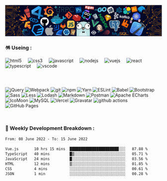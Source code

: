 <img src="./assets/img/header.png" />

<br />

### 🪅 Useing :

<p>
  <img alt="html5" src="https://cdn.jsdelivr.net/gh/devicons/devicon/icons/html5/html5-original.svg" width="45" />
  &nbsp;
  &nbsp;
  <img alt="css3" src="https://cdn.jsdelivr.net/gh/devicons/devicon/icons/css3/css3-original.svg" width="45" />
  &nbsp;
  &nbsp;
  <img alt="javascript" src="https://cdn.jsdelivr.net/gh/devicons/devicon/icons/javascript/javascript-original.svg" width="45" />
  &nbsp;
  &nbsp;
  <img alt="nodejs" src="https://cdn.jsdelivr.net/gh/devicons/devicon/icons/nodejs/nodejs-original.svg" width="45" />
  &nbsp;
  &nbsp;
  <img alt="vuejs" src="https://cdn.jsdelivr.net/gh/devicons/devicon/icons/vuejs/vuejs-original.svg" width="45" />
  &nbsp;
  &nbsp;
  <img alt="react" src="https://cdn.jsdelivr.net/gh/devicons/devicon/icons/react/react-original.svg" width="45" />
  &nbsp;
  &nbsp;
  <img alt="typescript" src="https://cdn.jsdelivr.net/gh/devicons/devicon/icons/typescript/typescript-original.svg" width="45" />
  &nbsp;
  &nbsp;
  <img alt="vscode" src="https://cdn.jsdelivr.net/gh/devicons/devicon/icons/vscode/vscode-original.svg" width="45"/>
</p>

##

<br />

<p>
  <img alt="jQuery" src="https://img.shields.io/badge/-jQuery-0769AD?style=flat-square&logo=jQuery&logoColor=white" /> 
  <img alt="Webpack" src="https://img.shields.io/badge/-Webpack-8DD6F9?style=flat-square&logo=webpack&logoColor=white" />
  <img alt="git" src="https://img.shields.io/badge/-Git-F05032?style=flat-square&logo=git&logoColor=white" />
  <img alt="npm" src="https://img.shields.io/badge/-NPM-CB3837?style=flat-square&logo=npm&logoColor=white" />
  <img alt="Yarn" src="https://img.shields.io/badge/-Yarn-2C8EBB?style=flat-square&logo=Yarn&logoColor=white" />
  <img alt="ESLint" src="https://img.shields.io/badge/-ESLint-4B32C3?style=flat-square&logo=ESLint&logoColor=white" />
  <img alt="Babel" src="https://img.shields.io/badge/-Babel-F9DC3E?style=flat-square&logo=Babel&logoColor=white" />
  <img alt="Bootstrap" src="https://img.shields.io/badge/-Bootstrap-7952B3?style=flat-square&logo=Bootstrap&logoColor=white" />
  <img alt="Sass" src="https://img.shields.io/badge/-Sass-CC6699?style=flat-square&logo=sass&logoColor=white" />
  <img alt="Less" src="https://img.shields.io/badge/-Less-1D365D?style=flat-square&logo=Less&logoColor=white" />
  <img alt="Lodash" src="https://img.shields.io/badge/-Lodash-3492FF?style=flat-square&logo=Lodash&logoColor=white" />
  <img alt="Markdown" src="https://img.shields.io/badge/-Markdown-000000?style=flat-square&logo=Markdown&logoColor=white" />
  <img alt="Postman" src="https://img.shields.io/badge/-Postman-FF6C37?style=flat-square&logo=Postman&logoColor=white" />
  <img alt="Apache ECharts" src="https://img.shields.io/badge/-Apache_ECharts-AA344D?style=flat-square&logo=Apache-ECharts&logoColor=white" />
  <img alt="IcoMoon" src="https://img.shields.io/badge/-IcoMoon-825794?style=flat-square&logo=IcoMoon&logoColor=white" />
  <img alt="MySQL" src="https://img.shields.io/badge/-MySQL-4479A1?style=flat-square&logo=MySQL&logoColor=white" />
  <img alt="Vercel" src="https://img.shields.io/badge/-Vercel-000000?style=flat-square&logo=Vercel&logoColor=white" />
  <img alt="Gravatar" src="https://img.shields.io/badge/-Gravatar-1E8CBE?style=flat-square&logo=Gravatar&logoColor=white" />
  <img alt="github actions" src="https://img.shields.io/badge/-Github_Actions-2088FF?style=flat-square&logo=github-actions&logoColor=white" />
  <img alt="GitHub Pages" src="https://img.shields.io/badge/-GitHub_Pages-222222?style=flat-square&logo=GitHub-Pages&logoColor=white" />
</p>

<br />

### 🌠 Weekly Development Breakdown :

<!--START_SECTION:waka-->

```text
From: 08 June 2022 - To: 15 June 2022

Vue.js       10 hrs 15 mins  ██████████████████████░░░   87.88 %
TypeScript   40 mins         █▒░░░░░░░░░░░░░░░░░░░░░░░   05.71 %
JavaScript   24 mins         █░░░░░░░░░░░░░░░░░░░░░░░░   03.56 %
HTML         12 mins         ▒░░░░░░░░░░░░░░░░░░░░░░░░   01.85 %
CSS          4 mins          ░░░░░░░░░░░░░░░░░░░░░░░░░   00.61 %
JSON         1 min           ░░░░░░░░░░░░░░░░░░░░░░░░░   00.28 %
```

<!--END_SECTION:waka-->

<!-- ### 🎮 Snake Eating My Contribution Graph :

![github contribution grid snake animation](https://raw.githubusercontent.com/Turing-bot/Turing-bot/output/github-contribution-grid-snake-dark.svg#gh-dark-mode-only)
![github contribution grid snake animation](https://raw.githubusercontent.com/Turing-bot/Turing-bot/output/github-contribution-grid-snake.svg#gh-light-mode-only) -->
